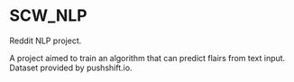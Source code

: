 # SCW_NLP
Reddit NLP project. 

A project aimed to train an algorithm that can predict flairs from text input. 
Dataset provided by pushshift.io.

